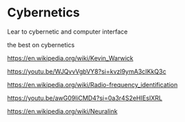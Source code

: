 # Cybernetics
Lear to cybernetic and computer interface

the best on cybernetics


https://en.wikipedia.org/wiki/Kevin_Warwick






https://youtu.be/WJQvvVgbVY8?si=kvzl9ymA3cIKkQ3c









https://en.wikipedia.org/wiki/Radio-frequency_identification



https://youtu.be/awG09liCMD4?si=0a3r4S2eHIEsIXRL


https://en.wikipedia.org/wiki/Neuralink

